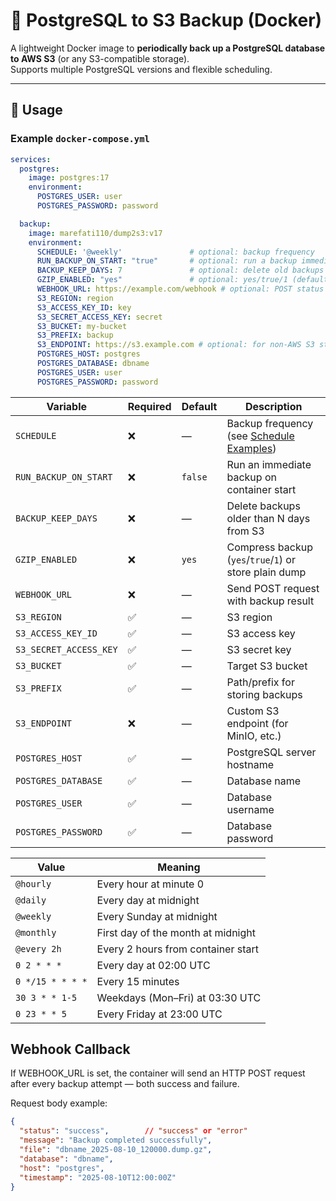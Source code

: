 # 🐘 PostgreSQL to S3 Backup (Docker)

A lightweight Docker image to **periodically back up a PostgreSQL database to AWS S3** (or any S3-compatible storage).  
Supports multiple PostgreSQL versions and flexible scheduling.

---

## 🚀 Usage

### Example `docker-compose.yml`
```yaml
services:
  postgres:
    image: postgres:17
    environment:
      POSTGRES_USER: user
      POSTGRES_PASSWORD: password

  backup:
    image: marefati110/dump2s3:v17
    environment:
      SCHEDULE: '@weekly'               # optional: backup frequency
      RUN_BACKUP_ON_START: "true"       # optional: run a backup immediately on start
      BACKUP_KEEP_DAYS: 7               # optional: delete old backups from S3
      GZIP_ENABLED: "yes"               # optional: yes/true/1 (default) or no/false/0
      WEBHOOK_URL: https://example.com/webhook # optional: POST status JSON here
      S3_REGION: region
      S3_ACCESS_KEY_ID: key
      S3_SECRET_ACCESS_KEY: secret
      S3_BUCKET: my-bucket
      S3_PREFIX: backup
      S3_ENDPOINT: https://s3.example.com # optional: for non-AWS S3 storage
      POSTGRES_HOST: postgres
      POSTGRES_DATABASE: dbname
      POSTGRES_USER: user
      POSTGRES_PASSWORD: password
```


| Variable               | Required | Default | Description                                                     |
| ---------------------- | -------- | ------- | --------------------------------------------------------------- |
| `SCHEDULE`             | ❌        | —       | Backup frequency (see [Schedule Examples](#-schedule-examples)) |
| `RUN_BACKUP_ON_START`  | ❌        | `false` | Run an immediate backup on container start                      |
| `BACKUP_KEEP_DAYS`     | ❌        | —       | Delete backups older than N days from S3                        |
| `GZIP_ENABLED`         | ❌        | `yes`   | Compress backup (`yes`/`true`/`1`) or store plain dump          |
| `WEBHOOK_URL`          | ❌        | —       | Send POST request with backup result                            |
| `S3_REGION`            | ✅        | —       | S3 region                                                       |
| `S3_ACCESS_KEY_ID`     | ✅        | —       | S3 access key                                                   |
| `S3_SECRET_ACCESS_KEY` | ✅        | —       | S3 secret key                                                   |
| `S3_BUCKET`            | ✅        | —       | Target S3 bucket                                                |
| `S3_PREFIX`            | ✅        | —       | Path/prefix for storing backups                                 |
| `S3_ENDPOINT`          | ❌        | —       | Custom S3 endpoint (for MinIO, etc.)                            |
| `POSTGRES_HOST`        | ✅        | —       | PostgreSQL server hostname                                      |
| `POSTGRES_DATABASE`    | ✅        | —       | Database name                                                   |
| `POSTGRES_USER`        | ✅        | —       | Database username                                               |
| `POSTGRES_PASSWORD`    | ✅        | —       | Database password                                               |



| Value            | Meaning                            |
| ---------------- | ---------------------------------- |
| `@hourly`        | Every hour at minute 0             |
| `@daily`         | Every day at midnight              |
| `@weekly`        | Every Sunday at midnight           |
| `@monthly`       | First day of the month at midnight |
| `@every 2h`      | Every 2 hours from container start |
| `0 2 * * *`      | Every day at 02:00 UTC             |
| `0 */15 * * * *` | Every 15 minutes                   |
| `30 3 * * 1-5`   | Weekdays (Mon–Fri) at 03:30 UTC    |
| `0 23 * * 5`     | Every Friday at 23:00 UTC          |


## Webhook Callback
If WEBHOOK_URL is set, the container will send an HTTP POST request after every backup attempt — both success and failure.

Request body example:


```json
{
  "status": "success",        // "success" or "error"
  "message": "Backup completed successfully",
  "file": "dbname_2025-08-10_120000.dump.gz",
  "database": "dbname",
  "host": "postgres",
  "timestamp": "2025-08-10T12:00:00Z"
}
```

